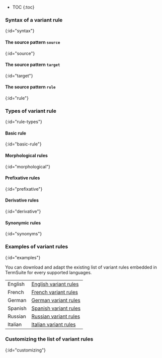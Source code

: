 
* TOC
{:toc}

### Syntax of a variant rule
{:id="syntax"}

#### The source pattern `source`
{:id="source"}

#### The source pattern `target`
{:id="target"}

#### The source pattern `rule`
{:id="rule"}

### Types of variant rule
{:id="rule-types"}

#### Basic rule
{:id="basic-rule"}

#### Morphological rules
{:id="morphological"}

#### Prefixative rules
{:id="prefixative"}

#### Derivative rules
{:id="derivative"}

#### Synonymic rules
{:id="synonyms"}

### Examples of variant rules
{:id="examples"}

You can download and adapt the existing list of variant rules embedded in TermSuite for every supported languages.

<table class="table table-striped">
  <tbody>
	<tr>
    <td>	English	</td>
		<td>	<a href="https://github.com/termsuite/termsuite-core/blob/master/src/main/resources/fr/univnantes/termsuite/resources/en/english-variants.yaml" title="English variant rules">English variant rules</a>	</td>
	</tr>
  <tr>
    <td>	French	</td>
		<td>	<a href="https://github.com/termsuite/termsuite-core/blob/master/src/main/resources/fr/univnantes/termsuite/resources/fr/french-variants.yaml" title="French variant rules">French variant rules</a>	</td>
	</tr>
  <tr>
    <td>	German	</td>
		<td>	<a href="https://github.com/termsuite/termsuite-core/blob/master/src/main/resources/fr/univnantes/termsuite/resources/de/german-variants.yaml" title="English variant rules">German variant rules</a>	</td>
	</tr>
  <tr>
    <td>	Spanish	</td>
		<td>	<a href="https://github.com/termsuite/termsuite-core/blob/master/src/main/resources/fr/univnantes/termsuite/resources/es/spanish-variants.yaml" title="English variant rules">Spanish variant rules</a>	</td>
	</tr>
  <tr>
    <td>	Russian	</td>
		<td>	<a href="https://github.com/termsuite/termsuite-core/blob/master/src/main/resources/fr/univnantes/termsuite/resources/ru/russian-variants.yaml" title="Russian variant rules">Russian variant rules</a>	</td>
	</tr>
  <tr>
    <td>	Italian	</td>
		<td>	<a href="https://github.com/termsuite/termsuite-core/blob/master/src/main/resources/fr/univnantes/termsuite/resources/it/italian-variants.yaml" title="English variant rules">Italian variant rules</a>	</td>
	</tr>
</tbody>
</table>

### Customizing the list of variant rules
{:id="customizing"}
